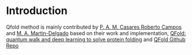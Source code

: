 # Introduction

Qfold method is mainly contributed by [P. A. M. Casares](https://github.com/PabloAMC),[Roberto Campos](https://github.com/roberCO) 
and 
[M. A. Martin-Delgado](https://scholar.google.com/citations?user=_lTOFSYAAAAJ&hl=en) based on their work and implementation, 
[QFold: quantum walk and deep learning to solve protein folding](https://iopscience.iop.org/article/10.1088/2058-9565/ac4f2f) 
and 
[QFold Github Repo](https://github.com/roberCO/QFold)